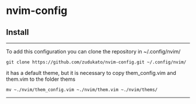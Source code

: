 # nvim-config
## Install
***
To add this configuration you can clone the repository in ~/.config/nvim/
```
git clone https://github.com/zudukato/nvim-config.git ~/.config/nvim/
```
it has a default theme, but it is necessary to copy them_config.vim and them.vim to the folder thems
```
mv ~./nvim/them_config.vim ~./nvim/them.vim ~./nvim/thems/
```
***

